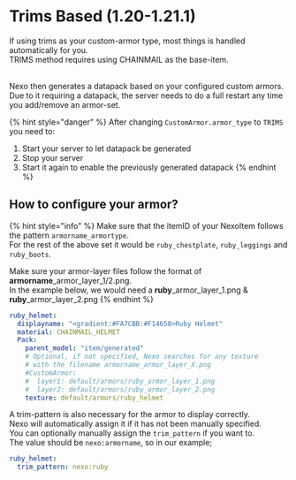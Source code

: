 # Trims Based (1.20-1.21.1)

If using trims as your custom-armor type, most things is handled automatically for you.\
TRIMS method requires using CHAINMAIL as the base-item.

\
Nexo then generates a datapack based on your configured custom armors.\
Due to it requiring a datapack, the server needs to do a full restart any time you add/remove an armor-set.

{% hint style="danger" %}
After changing `CustomArmor.armor_type` to `TRIMS` you need to:

1. Start your server to let datapack be generated
2. Stop your server
3. Start it again to enable the previously generated datapack
{% endhint %}

## How to configure your armor?

{% hint style="info" %}
Make sure that the itemID of your NexoItem follows the pattern `armorname_armortype`.\
For the rest of the above set it would be `ruby_chestplate`, `ruby_leggings` and `ruby_boots`.

Make sure your armor-layer files follow the format of **armorname**\_armor\_layer\_1/2.png.\
In the example below, we would need a **ruby**\_armor\_layer\_1.png & **ruby**\_armor\_layer\_2.png
{% endhint %}

```yaml
ruby_helmet:
  displayname: "<gradient:#FA7CBB:#F14658>Ruby Helmet"
  material: CHAINMAIL_HELMET
  Pack:
    parent_model: "item/generated"
    # Optional, if not specified, Nexo searches for any texture
    # with the filename armorname_armor_layer_X.png
    #CustomArmor:
    #  layer1: default/armors/ruby_armor_layer_1.png
    #  layer2: default/armors/ruby_armor_layer_2.png
    texture: default/armors/ruby_helmet
```

A trim-pattern is also necessary for the armor to display correctly.\
Nexo will automatically assign it if it has not been manually specified.\
You can optionally manually assign the `trim_pattern` if you want to.\
The value should be `nexo:armorname`, so in our example;

```yaml
ruby_helmet:
  trim_pattern: nexo:ruby
```
